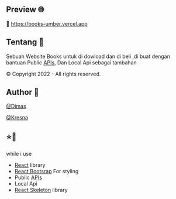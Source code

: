 ## Preview 🌐

🔗 https://books-umber.vercel.app

## Tentang 📝

Sebuah Website Books untuk di dowload dan di beli ,di buat dengan bantuan Public <a href="https://laravel-books-db.herokuapp.com/">APIs</a>, Dan Local Api sebagai tambahan 

© Copyright 2022 - All rights reserved.

## Author 🤖
<a href="https://instagram.com/dims_yny?igshid=YmMyMTA2M2Y=" target="_blank">@Dimas</a><p>
<a href="https://instagram.com/abcdefghij__k__lmnopqrstuvwxyz?igshid=YmMyMTA2M2Y=" target="_blank">@Kresna</a>

## ⭐💙
while i use
* <a href="https://react-bootstrap.github.io/">React</a> library
* <a href="https://react-bootstrap.netlify.app/">React Bootsrap</a> For styling
* Public <a href="https://laravel-books-db.herokuapp.com/">APIs</a>
* Local Api
* <a href="https://www.npmjs.com/package/react-loading-skeleton">React Skeleton</a> library
